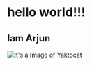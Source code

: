 # hello world!!!
## Iam Arjun

![It's a Image of Yaktocat](https://octodex.github.com/images/yaktocat.png)
